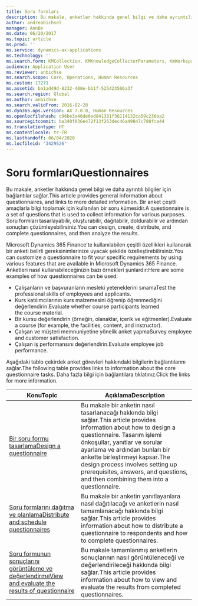 ```yaml
---
title: Soru formları
description: Bu makale, anketler hakkında genel bilgi ve daha ayrıntılı bilgiler için bağlantılar sağlar. Bir anket çeşitli amaçlarla bilgi toplamak için kullanılan bir soru kümesidir. Soru formları tasarlayabilir, oluşturabilir, dağıtabilir, doldurabilir ve ardından sonuçları çözümleyebilirsiniz.
author: andreabichsel
manager: AnnBe
ms.date: 06/20/2017
ms.topic: article
ms.prod: ''
ms.service: dynamics-ax-applications
ms.technology: ''
ms.search.form: KMCollection, KMKnowledgeCollectorParameters, KmWorkspace, HcmLearningWorkspace
audience: Application User
ms.reviewer: anbichse
ms.search.scope: Core, Operations, Human Resources
ms.custom: 17271
ms.assetid: ba1ad49d-8232-400e-b11f-525423506a3f
ms.search.region: Global
ms.author: anbichse
ms.search.validFrom: 2016-02-28
ms.dyn365.ops.version: AX 7.0.0, Human Resources
ms.openlocfilehash: c96be3a46de6ed841331f36114132ca59c236ba2
ms.sourcegitcommit: ba340f836e472f13f263dec46a49847c788fca44
ms.translationtype: HT
ms.contentlocale: tr-TR
ms.lasthandoff: 06/04/2020
ms.locfileid: "3429526"
---
```

# <a name="questionnaires"></a><span data-ttu-id="7e819-105">Soru formları</span><span class="sxs-lookup"><span data-stu-id="7e819-105">Questionnaires</span></span>

<span data-ttu-id="7e819-106">Bu makale, anketler hakkında genel bilgi ve daha ayrıntılı bilgiler için bağlantılar sağlar.</span><span class="sxs-lookup"><span data-stu-id="7e819-106">This article provides general information about questionnaires, and links to more detailed information.</span></span> <span data-ttu-id="7e819-107">Bir anket çeşitli amaçlarla bilgi toplamak için kullanılan bir soru kümesidir.</span><span class="sxs-lookup"><span data-stu-id="7e819-107">A questionnaire is a set of questions that is used to collect information for various purposes.</span></span> <span data-ttu-id="7e819-108">Soru formları tasarlayabilir, oluşturabilir, dağıtabilir, doldurabilir ve ardından sonuçları çözümleyebilirsiniz.</span><span class="sxs-lookup"><span data-stu-id="7e819-108">You can design, create, distribute, and complete questionnaires, and then analyze the results.</span></span> 

<span data-ttu-id="7e819-109">Microsoft Dynamics 365 Finance'te kullanılabilen çeşitli özellikleri kullanarak bir anketi belirli gereksinimlerinize uyacak şekilde özelleştirebilirsiniz.</span><span class="sxs-lookup"><span data-stu-id="7e819-109">You can customize a questionnaire to fit your specific requirements by using various features that are available in Microsoft Dynamics 365 Finance.</span></span> <span data-ttu-id="7e819-110">Anketleri nasıl kullanabileceğinizin bazı örnekleri şunlardır:</span><span class="sxs-lookup"><span data-stu-id="7e819-110">Here are some examples of how questionnaires can be used:</span></span>

-   <span data-ttu-id="7e819-111">Çalışanların ve başvuranların mesleki yeteneklerini sınama</span><span class="sxs-lookup"><span data-stu-id="7e819-111">Test the professional skills of employees and applicants.</span></span>
-   <span data-ttu-id="7e819-112">Kurs katılımcılarının kurs malzemesini öğrenip öğrenmediğini değerlendirin.</span><span class="sxs-lookup"><span data-stu-id="7e819-112">Evaluate whether course participants learned the course material.</span></span>
-   <span data-ttu-id="7e819-113">Bir kursu değerlendirin (örneğin, olanaklar, içerik ve eğitmenler).</span><span class="sxs-lookup"><span data-stu-id="7e819-113">Evaluate a course (for example, the facilities, content, and instructor).</span></span>
-   <span data-ttu-id="7e819-114">Çalışan ve müşteri memnuniyetine yönelik anket yapma</span><span class="sxs-lookup"><span data-stu-id="7e819-114">Survey employee and customer satisfaction.</span></span>
-   <span data-ttu-id="7e819-115">Çalışan iş performansını değerlendirin.</span><span class="sxs-lookup"><span data-stu-id="7e819-115">Evaluate employee job performance.</span></span>

<span data-ttu-id="7e819-116">Aşağıdaki tablo çekirdek anket görevleri hakkındaki bilgilerin bağlantılarını sağlar.</span><span class="sxs-lookup"><span data-stu-id="7e819-116">The following table provides links to information about the core questionnaire tasks.</span></span> <span data-ttu-id="7e819-117">Daha fazla bilgi için bağlantılara tıklatınız.</span><span class="sxs-lookup"><span data-stu-id="7e819-117">Click the links for more information.</span></span>

| <span data-ttu-id="7e819-118">Konu</span><span class="sxs-lookup"><span data-stu-id="7e819-118">Topic</span></span>| <span data-ttu-id="7e819-119">Açıklama</span><span class="sxs-lookup"><span data-stu-id="7e819-119">Description</span></span>|
|------|------------|
| [<span data-ttu-id="7e819-120">Bir soru formu tasarlama</span><span class="sxs-lookup"><span data-stu-id="7e819-120">Design a questionnaire</span></span>](hr-learning-design-questionnaires.md) | <span data-ttu-id="7e819-121">Bu makale bir anketin nasıl tasarlanacağı hakkında bilgi sağlar.</span><span class="sxs-lookup"><span data-stu-id="7e819-121">This article provides information about how to design a questionnaire.</span></span> <span data-ttu-id="7e819-122">Tasarım işlemi önkoşullar, yanıtlar ve sorular ayarlama ve ardından bunları bir ankette birleştirmeyi kapsar.</span><span class="sxs-lookup"><span data-stu-id="7e819-122">The design process involves setting up prerequisites, answers, and questions, and then combining them into a questionnaire.</span></span> |
| [<span data-ttu-id="7e819-123">Soru formlarını dağıtma ve planlama</span><span class="sxs-lookup"><span data-stu-id="7e819-123">Distribute and schedule questionnaires</span></span>](hr-learning-distribute-questionnaires.md) | <span data-ttu-id="7e819-124">Bu makale bir anketin yanıtlayanlara nasıl dağıtılacağı ve anketlerin nasıl tamamlanacağı hakkında bilgi sağlar.</span><span class="sxs-lookup"><span data-stu-id="7e819-124">This article provides information about how to distribute a questionnaire to respondents and how to complete questionnaires.</span></span> |
| [<span data-ttu-id="7e819-125">Soru formunun sonuçlarını görüntüleme ve değerlendirme</span><span class="sxs-lookup"><span data-stu-id="7e819-125">View and evaluate the results of questionnaire</span></span>](hr-learning-evaluate-questionnaire-results.md) | <span data-ttu-id="7e819-126">Bu makale tamamlanmış anketlerin sonuçlarının nasıl görüntüleneceği ve değerlendirileceği hakkında bilgi sağlar.</span><span class="sxs-lookup"><span data-stu-id="7e819-126">This article provides information about how to view and evaluate the results from completed questionnaires.</span></span> |
